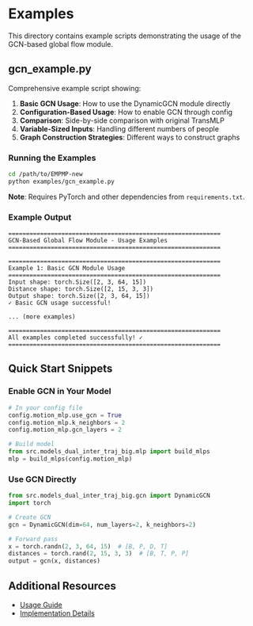 # Examples

This directory contains example scripts demonstrating the usage of the GCN-based global flow module.

## gcn_example.py

Comprehensive example script showing:

1. **Basic GCN Usage**: How to use the DynamicGCN module directly
2. **Configuration-Based Usage**: How to enable GCN through config
3. **Comparison**: Side-by-side comparison with original TransMLP
4. **Variable-Sized Inputs**: Handling different numbers of people
5. **Graph Construction Strategies**: Different ways to construct graphs

### Running the Examples

```bash
cd /path/to/EMPMP-new
python examples/gcn_example.py
```

**Note**: Requires PyTorch and other dependencies from `requirements.txt`.

### Example Output

```
============================================================
GCN-Based Global Flow Module - Usage Examples
============================================================

============================================================
Example 1: Basic GCN Module Usage
============================================================
Input shape: torch.Size([2, 3, 64, 15])
Distance shape: torch.Size([2, 15, 3, 3])
Output shape: torch.Size([2, 3, 64, 15])
✓ Basic GCN usage successful!

... (more examples)

============================================================
All examples completed successfully! ✓
============================================================
```

## Quick Start Snippets

### Enable GCN in Your Model

```python
# In your config file
config.motion_mlp.use_gcn = True
config.motion_mlp.k_neighbors = 2
config.motion_mlp.gcn_layers = 2

# Build model
from src.models_dual_inter_traj_big.mlp import build_mlps
mlp = build_mlps(config.motion_mlp)
```

### Use GCN Directly

```python
from src.models_dual_inter_traj_big.gcn import DynamicGCN
import torch

# Create GCN
gcn = DynamicGCN(dim=64, num_layers=2, k_neighbors=2)

# Forward pass
x = torch.randn(2, 3, 64, 15)  # [B, P, D, T]
distances = torch.rand(2, 15, 3, 3)  # [B, T, P, P]
output = gcn(x, distances)
```

## Additional Resources

- [Usage Guide](../docs/GCN_MODULE_USAGE.md)
- [Implementation Details](../docs/GCN_IMPLEMENTATION_DETAILS.md)
